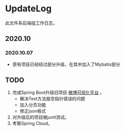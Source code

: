 # UpdateLog

此文件系后端组工作日志。

## 2020.10

### 2020.10.07

- 原有项目已经经过部分升级，在其中加入了Mybatis部分

## TODO

1. 完成Spring Boot升级旧项目 [微博可视化平台](https://github.com/WIN0624/Weibo_RepostRelationship_Visualization_Platform) 。
   - 解决Test方法报空指针错误的问题
   - 加入分页功能
   - 修正json格式
2. 对升级后的项目做junit测试。
3. 考察Spring Cloud。

